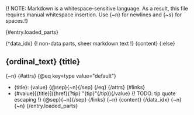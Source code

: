 {! NOTE: Markdown is a whitespace-sensitive language. As a result, this file requires
manual whitespace insertion. Use {~n} for newlines and {~s} for spaces.!}

{#entry.loaded_parts}

{^data_idx}
{! non-data parts, sheer markdown text !}
{content}
{:else}
## {ordinal_text} {title}
{~n}
{#attrs}
{@eq key=type value="default"}
   * {title}: {value}
   {@sep}{~n}{/sep}
{/eq}
{/attrs}
{#links}
   * {#value}[{title}]({href}{?tip} "{tip}"{/tip}){/value}
      {! TODO: tip quote escaping !}
{@sep}{~n}{/sep}
{/links}
{~n}
{content}
{/data_idx}
{~n}{~n}
{/entry.loaded_parts}
